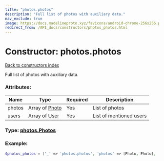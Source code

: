```yaml
---
title: "photos.photos"
description: "Full list of photos with auxiliary data."
nav_exclude: true
image: https://docs.madelineproto.xyz/favicons/android-chrome-256x256.png
redirect_from: /API_docs/constructors/photos_photos.html
---
```

# Constructor: photos.photos  
[Back to constructors index](/API_docs/constructors/index.md)



Full list of photos with auxiliary data.

### Attributes:

| Name     |    Type       | Required | Description |
|----------|---------------|----------|-------------|
|photos|Array of [Photo](/API_docs/types/Photo.md) | Yes|List of photos|
|users|Array of [User](/API_docs/types/User.md) | Yes|List of mentioned users|



### Type: [photos.Photos](/API_docs/types/photos.Photos.md)


### Example:

```php
$photos_photos = ['_' => 'photos.photos', 'photos' => [Photo, Photo], 'users' => [User, User]];
```  
